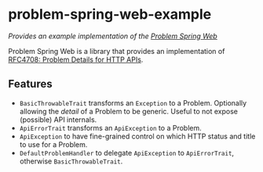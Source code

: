 # problem-spring-web-example

_Provides an example implementation of the  [Problem Spring Web](https://github.com/zalando/problem-spring-web)_

Problem Spring Web is a library that provides an implementation of [RFC4708: Problem Details for HTTP APIs](https://datatracker.ietf.org/doc/html/rfc7807). 

## Features
* `BasicThrowableTrait` transforms an `Exception` to a Problem. Optionally allowing the _detail_ of a Problem to be generic. Useful to not expose (possible) API internals.
* `ApiErrorTrait` transforms an `ApiException` to a Problem.
* `ApiException` to have fine-grained control on which HTTP status and title to use for a Problem.
* `DefaultProblemHandler` to delegate `ApiException` to `ApiErrorTrait`, otherwise `BasicThrowableTrait`.